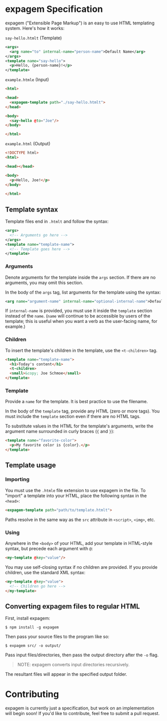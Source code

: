 # expagem Specification

expagem ("Extensible Page Markup") is an easy to use HTML templating system. Here's how it works:

`say-hello.htmlt` (Template)
```xml
<args>
  <arg name="to" internal-name="person-name">Default Name</arg>
</args>
<template name="say-hello">
  <p>Hello, {person-name}!</p>
</template>
```

`example.htmle` (Input)
```html
<html>

<head>
  <expagem-template path="./say-hello.htmlt">
</head>

<body>
  <say-hello @to="Joe"/>
</body>

</html>
```

`example.html` (Output)
```html
<!DOCTYPE html>
<html>

<head></head>

<body>
  <p>Hello, Joe!</p>
</body>
  
</html>
```

## Template syntax

Template files end in `.htmlt` and follow the syntax:

```xml
<args>
  <!-- Arguments go here -->
</args>
<template name="template-name">
  <!-- Template goes here -->
</template>
```

### Arguments

Denote arguments for the template inside the `args` section. If there are no arguments, you may omit this section.

In the body of the `args` tag, list arguments for the template using the syntax:

```xml
<arg name="argument-name" internal-name="optional-internal-name">Default Value</arg>
```

If `internal-name` is provided, you must use it inside the `template` section instead of the `name`. (`name` will continue to be accessible by users of the template; this is useful when you want a verb as the user-facing name, for example.)

### Children

To insert the template's children in the template, use the `<t-children>` tag.

```html
<template name="template-name">
  <h1>Today's content</h1>
  <t-children>
  <small>&copy; Joe Schmoe</small>
</template>
```

### Template

Provide a `name` for the template. It is best practice to use the filename.

In the body of the `template` tag, provide any HTML (zero or more tags). You must include the `template` section even if there are no HTML tags.

To substitute values in the HTML for the template's arguments, write the argument name surrounded in curly braces (`{` and `}`):

```html
<template name="favorite-color">
  <p>My favorite color is {color}.</p>
</template>
```
  
## Template usage

### Importing

You must use the `.htmle` file extension to use expagem in the file. To "import" a template into your HTML, place the following syntax in the `<head>`:

```html
<expagem-template path="path/to/template.htmlt">
```

Paths resolve in the same way as the `src` attribute in `<script>`, `<img>`, etc.

### Using

Anywhere in the `<body>` of your HTML, add your template in HTML-style syntax, but precede each argument with `@`:

```html
<my-template @key="value"/>
```

You may use self-closing syntax if no children are provided. If you provide children, use the standard XML syntax:

```html
<my-template @key="value">
  <!-- Children go here -->
</my-template>
```

## Converting expagem files to regular HTML

First, install expagem:

```
$ npm install -g expagem
```

Then pass your source files to the program like so:

```
$ expagem src/ -o output/
```

Pass input files/directories, then pass the output directory after the `-o` flag.

> NOTE: expagem converts input directories recursively.

The resultant files will appear in the specified output folder.

# Contributing

expagem is currently just a specification, but work on an implementation will begin soon! If you'd like to contribute, feel free to submit a pull request.
